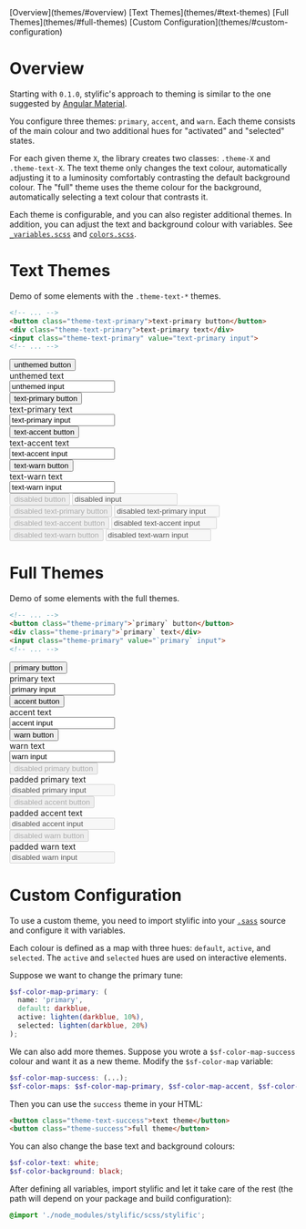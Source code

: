 <!-- {% extend('index.html', {title: 'themes'}) %} -->

<!-- TOC -->
<div class="sf-collapse doc-toc theme-text-accent">
  <div class="sf-collapse-head active theme-accent"></div>
  <div class="sf-collapse-body">
    [Overview](themes/#overview)
    [Text Themes](themes/#text-themes)
    [Full Themes](themes/#full-themes)
    [Custom Configuration](themes/#custom-configuration)
  </div>
</div>

# Overview

Starting with `0.1.0`, stylific's approach to theming is similar to the one
suggested by [Angular
Material](https://material.angularjs.org/latest/#/layout/container).

You configure three themes: `primary`, `accent`, and `warn`. Each theme consists
of the main colour and two additional hues for "activated" and "selected"
states.

For each given theme `X`, the library creates two classes: `.theme-X` and
`.theme-text-X`. The text theme only changes the text colour, automatically
adjusting it to a luminosity comfortably contrasting the default background
colour. The "full" theme uses the theme colour for the background, automatically
selecting a text colour that contrasts it.

Each theme is configurable, and you can also register additional themes. In
addition, you can adjust the text and background colour with variables. See
[`_variables.scss`](https://github.com/Mitranim/stylific/tree/master/scss/_variables.scss)
and
[`colors.scss`](https://github.com/Mitranim/stylific/tree/master/scss/colors.scss).

# Text Themes

Demo of some elements with the `.theme-text-*` themes.

```html
<!-- ... -->
<button class="theme-text-primary">text-primary button</button>
<div class="theme-text-primary">text-primary text</div>
<input class="theme-text-primary" value="text-primary input">
<!-- ... -->
```

<div class="doc-demo">
  <div class="doc-demo-body">
    <div class="docs-layout-spaced">
      <button>unthemed button</button>
      <div>unthemed text</div>
      <input value="unthemed input">
    </div>
    <div class="docs-layout-spaced">
      <button class="theme-text-primary">text-primary button</button>
      <div class="theme-text-primary">text-primary text</div>
      <input class="theme-text-primary" value="text-primary input">
    </div>
    <div class="docs-layout-spaced">
      <button class="theme-text-accent">text-accent button</button>
      <div class="theme-text-accent">text-accent text</div>
      <input class="theme-text-accent" value="text-accent input">
    </div>
    <div class="docs-layout-spaced">
      <button class="theme-text-warn">text-warn button</button>
      <div class="theme-text-warn">text-warn text</div>
      <input class="theme-text-warn" value="text-warn input">
    </div>
    <div class="docs-layout-spaced">
      <button disabled>disabled button</button>
      <input disabled value="disabled input">
    </div>
    <div class="docs-layout-spaced">
      <button disabled class="theme-text-primary">disabled text-primary button</button>
      <input disabled class="theme-text-primary" value="disabled text-primary input">
    </div>
    <div class="docs-layout-spaced">
      <button disabled class="theme-text-accent">disabled text-accent button</button>
      <input disabled class="theme-text-accent" value="disabled text-accent input">
    </div>
    <div class="docs-layout-spaced">
      <button disabled class="theme-text-warn">disabled text-warn button</button>
      <input disabled class="theme-text-warn" value="disabled text-warn input">
    </div>
  </div>
</div>

# Full Themes

Demo of some elements with the full themes.

```html
<!-- ... -->
<button class="theme-primary">`primary` button</button>
<div class="theme-primary">`primary` text</div>
<input class="theme-primary" value="`primary` input">
<!-- ... -->
```

<div class="doc-demo">
  <div class="doc-demo-body">
    <div class="docs-layout-spaced">
      <button class="theme-primary">primary button</button>
      <div class="theme-primary">primary text</div>
      <input class="theme-primary" value="primary input">
    </div>
    <div class="docs-layout-spaced">
      <button class="theme-accent">accent button</button>
      <div class="theme-accent">accent text</div>
      <input class="theme-accent" value="accent input">
    </div>
    <div class="docs-layout-spaced">
      <button class="theme-warn">warn button</button>
      <div class="theme-warn">warn text</div>
      <input class="theme-warn" value="warn input">
    </div>
    <div class="docs-layout-spaced">
      <button disabled class="theme-primary">disabled primary button</button>
      <div class="theme-primary pad">padded primary text</div>
      <input disabled class="theme-primary" value="disabled primary input">
    </div>
    <div class="docs-layout-spaced">
      <button disabled class="theme-accent">disabled accent button</button>
      <div class="theme-accent pad">padded accent text</div>
      <input disabled class="theme-accent" value="disabled accent input">
    </div>
    <div class="docs-layout-spaced">
      <button disabled class="theme-warn">disabled warn button</button>
      <div class="theme-warn pad">padded warn text</div>
      <input disabled class="theme-warn" value="disabled warn input">
    </div>
  </div>
</div>

# Custom Configuration

To use a custom theme, you need to import stylific into your
[`.sass`](http://sass-lang.com) source and configure it with variables.

Each colour is defined as a map with three hues: `default`, `active`, and
`selected`. The `active` and `selected` hues are used on interactive elements.

Suppose we want to change the primary tune:

```scss
$sf-color-map-primary: (
  name: 'primary',
  default: darkblue,
  active: lighten(darkblue, 10%),
  selected: lighten(darkblue, 20%)
);
```

We can also add more themes. Suppose you wrote a `$sf-color-map-success` colour
and want it as a new theme. Modify the `$sf-color-map` variable:

```scss
$sf-color-map-success: (...);
$sf-color-maps: $sf-color-map-primary, $sf-color-map-accent, $sf-color-map-warn, $sf-color-map-success;
```

Then you can use the `success` theme in your HTML:

```html
<button class="theme-text-success">text theme</button>
<button class="theme-success">full theme</button>
```

You can also change the base text and background colours:

```scss
$sf-color-text: white;
$sf-color-background: black;
```

After defining all variables, import stylific and let it take care of the rest
(the path will depend on your package and build configuration):

```scss
@import './node_modules/stylific/scss/stylific';
```
